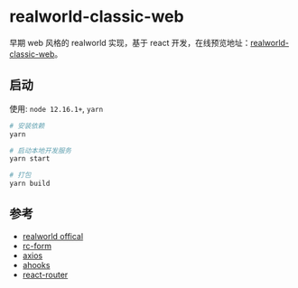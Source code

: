 # realworld-classic-web

早期 web 风格的 realworld 实现，基于 react 开发，在线预览地址：[realworld-classic-web](https://hopgoldy.github.io/realworld-classic-web/)。

## 启动

使用: `node 12.16.1+`, `yarn`

```bash
# 安装依赖
yarn

# 启动本地开发服务
yarn start

# 打包
yarn build
```
## 参考

- [realworld offical](https://demo.realworld.io/#/)
- [rc-form](https://www.npmjs.com/package/rc-form)
- [axios](https://www.axios-http.cn/docs/req_config)
- [ahooks](https://ahooks.js.org/zh-CN/hooks/async)
- [react-router](https://react-router.docschina.org/web/guides/philosophy)